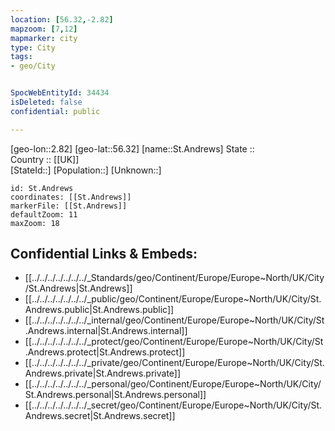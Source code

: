 ```yaml
---
location: [56.32,-2.82] 
mapzoom: [7,12] 
mapmarker: city 
type: City
tags:
- geo/City


SpocWebEntityId: 34434
isDeleted: false
confidential: public

---
```

[geo-lon::2.82] 
[geo-lat::56.32] 
[name::St.Andrews] 
State ::  
Country :: [[UK]]  
[StateId::] 
[Population::] 
[Unknown::] 


```leaflet
id: St.Andrews
coordinates: [[St.Andrews]] 
markerFile: [[St.Andrews]] 
defaultZoom: 11 
maxZoom: 18
```


## Confidential Links & Embeds: 
- [[../../../../../../../_Standards/geo/Continent/Europe/Europe~North/UK/City/St.Andrews|St.Andrews]] 
- [[../../../../../../../_public/geo/Continent/Europe/Europe~North/UK/City/St.Andrews.public|St.Andrews.public]] 
- [[../../../../../../../_internal/geo/Continent/Europe/Europe~North/UK/City/St.Andrews.internal|St.Andrews.internal]] 
- [[../../../../../../../_protect/geo/Continent/Europe/Europe~North/UK/City/St.Andrews.protect|St.Andrews.protect]] 
- [[../../../../../../../_private/geo/Continent/Europe/Europe~North/UK/City/St.Andrews.private|St.Andrews.private]] 
- [[../../../../../../../_personal/geo/Continent/Europe/Europe~North/UK/City/St.Andrews.personal|St.Andrews.personal]] 
- [[../../../../../../../_secret/geo/Continent/Europe/Europe~North/UK/City/St.Andrews.secret|St.Andrews.secret]] 
